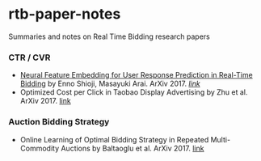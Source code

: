 # rtb-paper-notes
Summaries and notes on Real Time Bidding research papers

### CTR / CVR
* [Neural Feature Embedding for User Response Prediction in Real-Time Bidding](http://www.shortscience.org/paper?bibtexKey=journals/corr/1702.00855) by Enno Shioji, Masayuki Arai. ArXiv 2017. [_link_](https://arxiv.org/pdf/1702.00855v1.pdf)
* Optimized Cost per Click in Taobao Display Advertising by Zhu et al. ArXiv 2017. [link](https://arxiv.org/pdf/1703.02091.pdf) 

### Auction Bidding Strategy
* Online Learning of Optimal Bidding Strategy in Repeated Multi-Commodity Auctions by Baltaoglu et al. ArXiv 2017. [link](https://arxiv.org/pdf/1703.02567.pdf)
